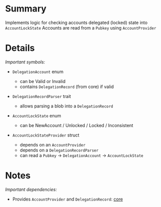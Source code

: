 
# Summary

Implements logic for checking accounts delegated (locked) state into `AccountLockState`
Accounts are read from a `Pubkey` using `AccountProvider`

# Details

*Important symbols:*

- `DelegationAccount` enum
  - can be Valid or Invalid
  - contains `DelegationRecord` (from core) if valid

- `DelegationRecordParser` trait
  - allows parsing a blob into a `DelegationRecord`

- `AccountLockState` enum
  - can be NewAccount / Unlocked / Locked / Inconsistent
  
- `AccountLockStateProvider` struct
  - depends on an `AccountProvider`
  - depends on a `DelegationRecordParser`
  - can read a `Pubkey` -> `DelegationAccount` -> `AccountLockState`

# Notes

*Important dependencies:*

- Provides `AccountProvider` and `DelegationRecord`: [core](../core/README.md)
